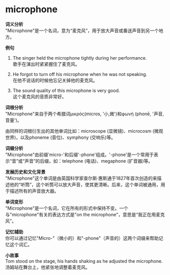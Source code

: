 # microphone

**词义分析**  
"Microphone"是一个名词，意为“麦克风”，用于放大声音或番送声音到另一个地方。

  

**例句**

  

1.  The singer held the microphone tightly during her performance.  
    歌手在演出时紧紧握住了麦克风。
    
      
    
2.  He forgot to turn off his microphone when he was not speaking.  
    在他不说话的时候他忘记关掉他的麦克风。
    
      
    
3.  The sound quality of this microphone is very good.  
    这个麦克风的音质非常好。
    
      
    

  

**词根分析**  
"Microphone"来自于两个希腊词μικρός(micros, '小,微')和φωνή (phonē, '声音,音量')。

  

由同样的词根衍生出的其他单词比如：microscope (显微镜)、microcosm (微观世界)，以及phoneme (音位)、symphony (交响乐)等。

  

**词缀分析**  
"Microphone"由前缀'micro-'和后缀'-phone'组成。'-phone'是一个常用于表示“音”或“声音”的后缀，如：telephone (电话)、megaphone (扩音器)等。

  

**发展历史和文化背景**  
"Microphone"这个单词是由英国科学家查尔斯·惠斯通于1827年首次创造的来描述他的“听筒”，这个听筒可以放大声音，使其更清晰。后来，这个单词被通用，用于描述所有的声音放大器。

  

**单词变形**  
"Microphone"是一个名词，它在所有的形式中保持不变。一个与"microphone"有关的表达方式是"on the microphone"，意思是“我正在用麦克风”。

  

**记忆辅助**  
你可以通过记忆"Micro-"（微小的）和"-phone"（声音的）这两个词缀来帮助记忆这个词汇。

  

**小故事**  
Tom stood on the stage, his hands shaking as he adjusted the microphone.  
汤姆站在舞台上，他紧张地调整着麦克风。
